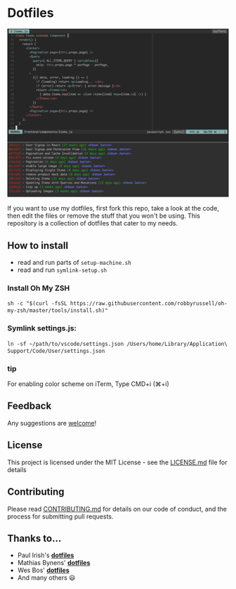 # Dotfiles

![Example](example.png)

If you want to use my dotfiles, first fork this repo, take a look at the code, then edit the files or remove the stuff that you won't be using. This repository is a collection of dotfiles that cater to my needs.

## How to install

- read and run parts of ```setup-machine.sh```
- read and run ```symlink-setup.sh```

### Install Oh My ZSH

```
sh -c "$(curl -fsSL https://raw.githubusercontent.com/robbyrussell/oh-my-zsh/master/tools/install.sh)"
```

### Symlink settings.js:

```
ln -sf ~/path/to/vscode/settings.json /Users/home/Library/Application\ Support/Code/User/settings.json
```

### tip
For enabling color scheme on iTerm, Type CMD+i (⌘+i)

## Feedback
Any suggestions are [welcome](https://github.com/edson-junior/dotfiles/issues)!

## License
This project is licensed under the MIT License - see the [LICENSE.md](LICENSE.md) file for details

## Contributing
Please read [CONTRIBUTING.md](CONTRIBUTING.md) for details on our code of conduct, and the process for submitting pull requests.

## Thanks to...
- Paul Irish's **[dotfiles](https://github.com/paulirish/dotfiles)**
- Mathias Bynens' **[dotfiles](https://github.com/mathiasbynens/dotfiles)**
- Wes Bos' **[dotfiles](https://github.com/wesbos/dotfiles)**
- And many others 😃
